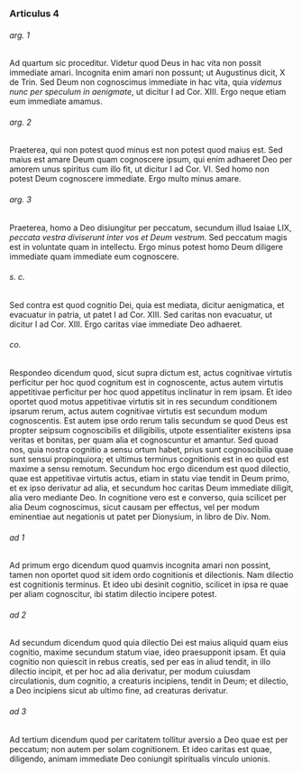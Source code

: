 ### Articulus 4

###### arg. 1
Ad quartum sic proceditur. Videtur quod Deus in hac vita non possit immediate amari. Incognita enim amari non possunt; ut Augustinus dicit, X de Trin. Sed Deum non cognoscimus immediate in hac vita, quia *videmus nunc per speculum in aenigmate*, ut dicitur I ad Cor. XIII. Ergo neque etiam eum immediate amamus.

###### arg. 2
Praeterea, qui non potest quod minus est non potest quod maius est. Sed maius est amare Deum quam cognoscere ipsum, qui enim adhaeret Deo per amorem unus spiritus cum illo fit, ut dicitur I ad Cor. VI. Sed homo non potest Deum cognoscere immediate. Ergo multo minus amare.

###### arg. 3
Praeterea, homo a Deo disiungitur per peccatum, secundum illud Isaiae LIX, *peccata vestra diviserunt inter vos et Deum vestrum*. Sed peccatum magis est in voluntate quam in intellectu. Ergo minus potest homo Deum diligere immediate quam immediate eum cognoscere.

###### s. c.
Sed contra est quod cognitio Dei, quia est mediata, dicitur aenigmatica, et evacuatur in patria, ut patet I ad Cor. XIII. Sed caritas non evacuatur, ut dicitur I ad Cor. XIII. Ergo caritas viae immediate Deo adhaeret.

###### co.
Respondeo dicendum quod, sicut supra dictum est, actus cognitivae virtutis perficitur per hoc quod cognitum est in cognoscente, actus autem virtutis appetitivae perficitur per hoc quod appetitus inclinatur in rem ipsam. Et ideo oportet quod motus appetitivae virtutis sit in res secundum conditionem ipsarum rerum, actus autem cognitivae virtutis est secundum modum cognoscentis. Est autem ipse ordo rerum talis secundum se quod Deus est propter seipsum cognoscibilis et diligibilis, utpote essentialiter existens ipsa veritas et bonitas, per quam alia et cognoscuntur et amantur. Sed quoad nos, quia nostra cognitio a sensu ortum habet, prius sunt cognoscibilia quae sunt sensui propinquiora; et ultimus terminus cognitionis est in eo quod est maxime a sensu remotum. Secundum hoc ergo dicendum est quod dilectio, quae est appetitivae virtutis actus, etiam in statu viae tendit in Deum primo, et ex ipso derivatur ad alia, et secundum hoc caritas Deum immediate diligit, alia vero mediante Deo. In cognitione vero est e converso, quia scilicet per alia Deum cognoscimus, sicut causam per effectus, vel per modum eminentiae aut negationis ut patet per Dionysium, in libro de Div. Nom.

###### ad 1
Ad primum ergo dicendum quod quamvis incognita amari non possint, tamen non oportet quod sit idem ordo cognitionis et dilectionis. Nam dilectio est cognitionis terminus. Et ideo ubi desinit cognitio, scilicet in ipsa re quae per aliam cognoscitur, ibi statim dilectio incipere potest.

###### ad 2
Ad secundum dicendum quod quia dilectio Dei est maius aliquid quam eius cognitio, maxime secundum statum viae, ideo praesupponit ipsam. Et quia cognitio non quiescit in rebus creatis, sed per eas in aliud tendit, in illo dilectio incipit, et per hoc ad alia derivatur, per modum cuiusdam circulationis, dum cognitio, a creaturis incipiens, tendit in Deum; et dilectio, a Deo incipiens sicut ab ultimo fine, ad creaturas derivatur.

###### ad 3
Ad tertium dicendum quod per caritatem tollitur aversio a Deo quae est per peccatum; non autem per solam cognitionem. Et ideo caritas est quae, diligendo, animam immediate Deo coniungit spiritualis vinculo unionis.

